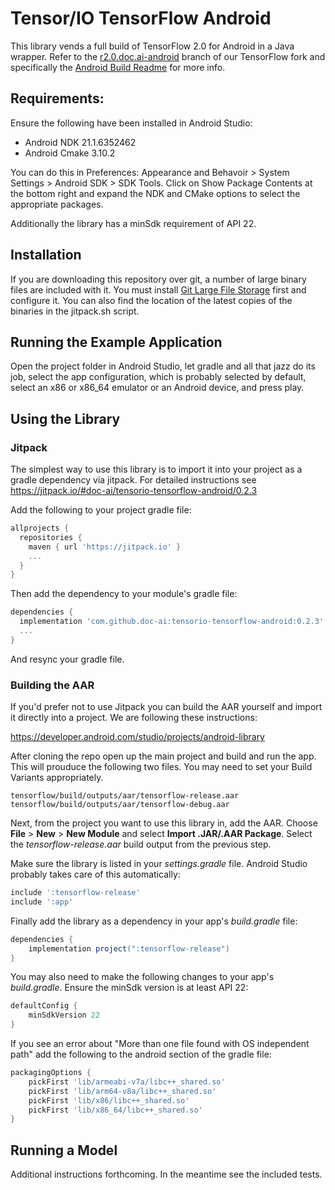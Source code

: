 # Tensor/IO TensorFlow Android

This library vends a full build of TensorFlow 2.0 for Android in a Java wrapper. Refer to the [r2.0.doc.ai-android](https://github.com/doc-ai/tensorflow/tree/r2.0.doc.ai-android) branch of our TensorFlow fork and specifically the [Android Build Readme](https://github.com/doc-ai/tensorflow/blob/r2.0.doc.ai-android/tensorflow/contrib/makefile/README_ANDROID_DOCAI.md) for more info.

## Requirements:

Ensure the following have been installed in Android Studio:

- Android NDK 21.1.6352462
- Android Cmake 3.10.2

You can do this in Preferences: Appearance and Behavoir > System Settings > Android SDK > SDK Tools. Click on Show Package Contents at the bottom right and expand the NDK and CMake options to select the appropriate packages.

Additionally the library has a minSdk requirement of API 22.

## Installation

If you are downloading this repository over git, a number of large binary files are included with it. You must install [Git Large File Storage](https://git-lfs.github.com) first and configure it. You can also find the location of the latest copies of the binaries in the jitpack.sh script.

## Running the Example Application

Open the project folder in Android Studio, let gradle and all that jazz do its job, select the app configuration, which is probably selected by default, select an x86 or x86_64 emulator or an Android device, and press play.

## Using the Library

### Jitpack

The simplest way to use this library is to import it into your project as a gradle dependency via jitpack. For detailed instructions see https://jitpack.io/#doc-ai/tensorio-tensorflow-android/0.2.3

Add the following to your project gradle file:

```groovy
allprojects {
  repositories {
    maven { url 'https://jitpack.io' }
    ...
  }
}
```

Then add the dependency to your module's gradle file:

```groovy
dependencies {
  implementation 'com.github.doc-ai:tensorio-tensorflow-android:0.2.3'
  ...
}
```

And resync your gradle file.

### Building the AAR

If you'd prefer not to use Jitpack you can build the AAR yourself and import it directly into a project. We are following these instructions:

https://developer.android.com/studio/projects/android-library

After cloning the repo open up the main project and build and run the app. This will prouduce the following two files. You may need to set your Build Variants appropriately.

```
tensorflow/build/outputs/aar/tensorflow-release.aar
tensorflow/build/outputs/aar/tensorflow-debug.aar
```

Next, from the project you want to use this library in, add the AAR. Choose **File** > **New** > **New Module** and select **Import .JAR/.AAR Package**. Select the *tensorflow-release.aar* build output from the previous step.

Make sure the library is listed in your *settings.gradle* file. Android Studio probably takes care of this automatically:

```groovy
include ':tensorflow-release'
include ':app'
```

Finally add the library as a dependency in your app's *build.gradle* file:

```groovy
dependencies {
	implementation project(":tensorflow-release")
}
```

You may also need to make the following changes to your app's *build.gradle*. Ensure the minSdk version is at least API 22:

```groovy
defaultConfig {
	minSdkVersion 22
}
```

If you see an error about "More than one file found with OS independent path" add the following to the android section of the gradle file:

```groovy
packagingOptions {
    pickFirst 'lib/armeabi-v7a/libc++_shared.so'
    pickFirst 'lib/arm64-v8a/libc++_shared.so'
    pickFirst 'lib/x86/libc++_shared.so'
    pickFirst 'lib/x86_64/libc++_shared.so'
}
```

## Running a Model

Additional instructions forthcoming. In the meantime see the included tests.